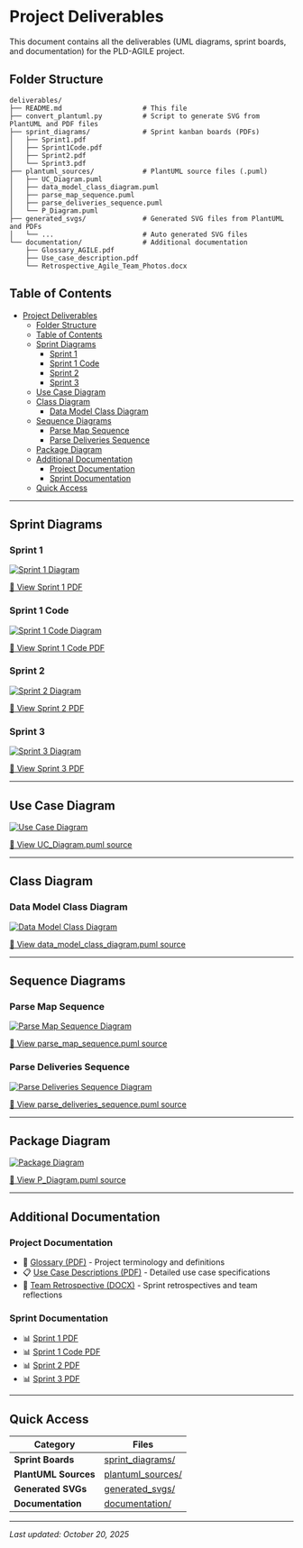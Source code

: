 # Project Deliverables

This document contains all the deliverables (UML diagrams, sprint boards, and documentation) for the PLD-AGILE project.

## Folder Structure

```
deliverables/
├── README.md                    # This file
├── convert_plantuml.py          # Script to generate SVG from PlantUML and PDF files
├── sprint_diagrams/             # Sprint kanban boards (PDFs)
│   ├── Sprint1.pdf
│   ├── Sprint1Code.pdf
│   ├── Sprint2.pdf
│   └── Sprint3.pdf
├── plantuml_sources/            # PlantUML source files (.puml)
│   ├── UC_Diagram.puml
│   ├── data_model_class_diagram.puml
│   ├── parse_map_sequence.puml
│   ├── parse_deliveries_sequence.puml
│   └── P_Diagram.puml
├── generated_svgs/              # Generated SVG files from PlantUML and PDFs
│   └── ...                      # Auto generated SVG files
└── documentation/               # Additional documentation
    ├── Glossary_AGILE.pdf
    ├── Use_case_description.pdf
    └── Retrospective_Agile_Team_Photos.docx
```

## Table of Contents
- [Project Deliverables](#project-deliverables)
  - [Folder Structure](#folder-structure)
  - [Table of Contents](#table-of-contents)
  - [Sprint Diagrams](#sprint-diagrams)
    - [Sprint 1](#sprint-1)
    - [Sprint 1 Code](#sprint-1-code)
    - [Sprint 2](#sprint-2)
    - [Sprint 3](#sprint-3)
  - [Use Case Diagram](#use-case-diagram)
  - [Class Diagram](#class-diagram)
    - [Data Model Class Diagram](#data-model-class-diagram)
  - [Sequence Diagrams](#sequence-diagrams)
    - [Parse Map Sequence](#parse-map-sequence)
    - [Parse Deliveries Sequence](#parse-deliveries-sequence)
  - [Package Diagram](#package-diagram)
  - [Additional Documentation](#additional-documentation)
    - [Project Documentation](#project-documentation)
    - [Sprint Documentation](#sprint-documentation)
  - [Quick Access](#quick-access)

---

## Sprint Diagrams

### Sprint 1
[![Sprint 1 Diagram](https://raw.githubusercontent.com/WiredMind2/PLD-AGILE/main/deliverables/generated_svgs/Sprint1.svg)](https://raw.githubusercontent.com/WiredMind2/PLD-AGILE/main/deliverables/generated_svgs/Sprint1.svg)

[📄 View Sprint 1 PDF](sprint_diagrams/Sprint1.pdf)

### Sprint 1 Code
[![Sprint 1 Code Diagram](https://raw.githubusercontent.com/WiredMind2/PLD-AGILE/main/deliverables/generated_svgs/Sprint1Code.svg)](https://raw.githubusercontent.com/WiredMind2/PLD-AGILE/main/deliverables/generated_svgs/Sprint1Code.svg)

[📄 View Sprint 1 Code PDF](sprint_diagrams/Sprint1Code.pdf)

### Sprint 2
[![Sprint 2 Diagram](https://raw.githubusercontent.com/WiredMind2/PLD-AGILE/main/deliverables/generated_svgs/Sprint2.svg)](https://raw.githubusercontent.com/WiredMind2/PLD-AGILE/main/deliverables/generated_svgs/Sprint2.svg)

[📄 View Sprint 2 PDF](sprint_diagrams/Sprint2.pdf)

### Sprint 3
[![Sprint 3 Diagram](https://raw.githubusercontent.com/WiredMind2/PLD-AGILE/main/deliverables/generated_svgs/Sprint3.svg)](https://raw.githubusercontent.com/WiredMind2/PLD-AGILE/main/deliverables/generated_svgs/Sprint3.svg)

[📄 View Sprint 3 PDF](sprint_diagrams/Sprint3.pdf)

---

## Use Case Diagram

[![Use Case Diagram](https://raw.githubusercontent.com/WiredMind2/PLD-AGILE/main/deliverables/generated_svgs/UC_Diagram.svg)](https://raw.githubusercontent.com/WiredMind2/PLD-AGILE/main/deliverables/generated_svgs/UC_Diagram.svg)

[📝 View UC_Diagram.puml source](plantuml_sources/UC_Diagram.puml)

---

## Class Diagram

### Data Model Class Diagram

[![Data Model Class Diagram](https://raw.githubusercontent.com/WiredMind2/PLD-AGILE/main/deliverables/generated_svgs/data_model_class_diagram.svg)](https://raw.githubusercontent.com/WiredMind2/PLD-AGILE/main/deliverables/generated_svgs/data_model_class_diagram.svg)

[📝 View data_model_class_diagram.puml source](plantuml_sources/data_model_class_diagram.puml)

---

## Sequence Diagrams

### Parse Map Sequence

[![Parse Map Sequence Diagram](https://raw.githubusercontent.com/WiredMind2/PLD-AGILE/main/deliverables/generated_svgs/parse_map_sequence.svg)](https://raw.githubusercontent.com/WiredMind2/PLD-AGILE/main/deliverables/generated_svgs/parse_map_sequence.svg)

[📝 View parse_map_sequence.puml source](plantuml_sources/parse_map_sequence.puml)

### Parse Deliveries Sequence

[![Parse Deliveries Sequence Diagram](https://raw.githubusercontent.com/WiredMind2/PLD-AGILE/main/deliverables/generated_svgs/parse_deliveries_sequence.svg)](https://raw.githubusercontent.com/WiredMind2/PLD-AGILE/main/deliverables/generated_svgs/parse_deliveries_sequence.svg)

[📝 View parse_deliveries_sequence.puml source](plantuml_sources/parse_deliveries_sequence.puml)

---

## Package Diagram

[![Package Diagram](https://raw.githubusercontent.com/WiredMind2/PLD-AGILE/main/deliverables/generated_svgs/P_Diagram.svg)](https://raw.githubusercontent.com/WiredMind2/PLD-AGILE/main/deliverables/generated_svgs/P_Diagram.svg)

[📝 View P_Diagram.puml source](plantuml_sources/P_Diagram.puml)

---

## Additional Documentation

### Project Documentation
- 📖 [Glossary (PDF)](documentation/Glossary_AGILE.pdf) - Project terminology and definitions
- 📋 [Use Case Descriptions (PDF)](documentation/Use_case_description.pdf) - Detailed use case specifications
- 📸 [Team Retrospective (DOCX)](documentation/Retrospective_Agile_Team_Photos.docx) - Sprint retrospectives and team reflections

### Sprint Documentation
- 📊 [Sprint 1 PDF](sprint_diagrams/Sprint1.pdf)
- 📊 [Sprint 1 Code PDF](sprint_diagrams/Sprint1Code.pdf)
- 📊 [Sprint 2 PDF](sprint_diagrams/Sprint2.pdf)
- 📊 [Sprint 3 PDF](sprint_diagrams/Sprint3.pdf)

---

## Quick Access

| Category | Files |
|----------|-------|
| **Sprint Boards** | [sprint_diagrams/](sprint_diagrams/) |
| **PlantUML Sources** | [plantuml_sources/](plantuml_sources/) |
| **Generated SVGs** | [generated_svgs/](generated_svgs/) |
| **Documentation** | [documentation/](documentation/) |

---

*Last updated: October 20, 2025*
